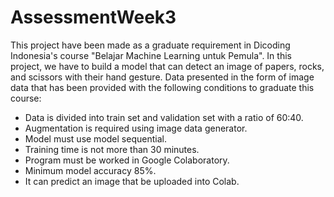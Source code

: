 # AssessmentWeek3
This project have been made as a graduate requirement in Dicoding Indonesia's course "Belajar Machine Learning untuk Pemula". In this project, we have to build a model that can detect an image of papers, rocks, and scissors with their hand gesture. Data presented in the form of image data that has been provided with the following conditions to graduate this course:
- Data is divided into train set and validation set with a ratio of 60:40.
- Augmentation is required using image data generator.
- Model must use model sequential.
- Training time is not more than 30 minutes.
- Program must be worked in Google Colaboratory.
- Minimum model accuracy 85%.
- It can predict an image that be uploaded into Colab.
